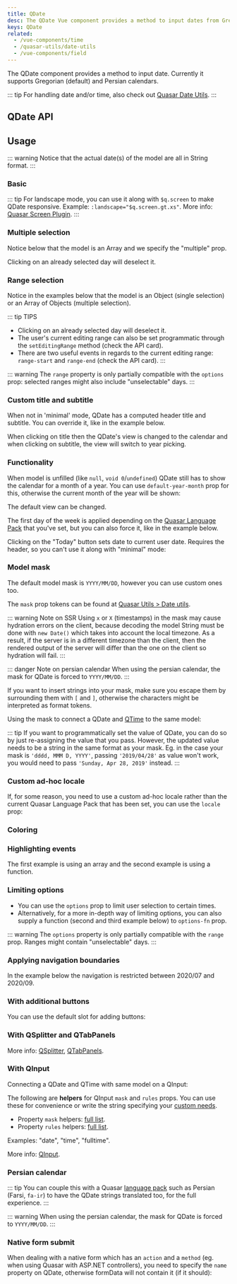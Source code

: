 ```yaml
---
title: QDate
desc: The QDate Vue component provides a method to input dates from Gregorian or Persian calendars.
keys: QDate
related:
  - /vue-components/time
  - /quasar-utils/date-utils
  - /vue-components/field
---
```


The QDate component provides a method to input date. Currently it supports Gregorian (default) and Persian calendars.

::: tip
For handling date and/or time, also check out [Quasar Date Utils](/quasar-utils/date-utils).
:::

## QDate API

<doc-api file="QDate" />

## Usage

::: warning
Notice that the actual date(s) of the model are all in String format.
:::

### Basic

<doc-example title="Basic" file="QDate/Basic" overflow />

::: tip
For landscape mode, you can use it along with `$q.screen` to make QDate responsive. Example: `:landscape="$q.screen.gt.xs"`. More info: [Quasar Screen Plugin](/options/screen-plugin).
:::

<doc-example title="Landscape" file="QDate/Landscape" overflow />

### Multiple selection

Notice below that the model is an Array and we specify the "multiple" prop.

Clicking on an already selected day will deselect it.

<doc-example title="Multiple days" file="QDate/SelectionMultiple" overflow />

### Range selection

Notice in the examples below that the model is an Object (single selection) or an Array of Objects (multiple selection).

::: tip TIPS
* Clicking on an already selected day will deselect it.
* The user's current editing range can also be set programmatic through the `setEditingRange` method (check the API card).
* There are two useful events in regards to the current editing range: `range-start` and `range-end` (check the API card).
:::

::: warning
The `range` property is only partially compatible with the `options` prop: selected ranges might also include "unselectable" days.
:::

<doc-example title="Single Range" file="QDate/SelectionRange" overflow />

<doc-example title="Multiple ranges" file="QDate/SelectionRangeMultiple" overflow />

### Custom title and subtitle

When not in 'minimal' mode, QDate has a computed header title and subtitle. You can override it, like in the example below.

When clicking on title then the QDate's view is changed to the calendar and when clicking on subtitle, the view will switch to year picking.

<doc-example title="Custom title and subtitle" file="QDate/CustomTitleSubtitle" overflow />

### Functionality

When model is unfilled (like `null`, `void 0`/`undefined`) QDate still has to show the calendar for a month of a year. You can use `default-year-month` prop for this, otherwise the current month of the year will be shown:

<doc-example title="Default year month" file="QDate/DefaultYearMonth" overflow />

The default view can be changed.

<doc-example title="Default view" file="QDate/DefaultView" overflow />

The first day of the week is applied depending on the [Quasar Language Pack](/options/quasar-language-packs) that you've set, but you can also force it, like in the example below.

<doc-example title="First day of week" file="QDate/FirstDayOfWeek" overflow />

Clicking on the "Today" button sets date to current user date. Requires the header, so you can't use it along with "minimal" mode:

<doc-example title="Today button" file="QDate/TodayBtn" overflow />

<doc-example title="Disable and readonly" file="QDate/DisableReadonly" overflow />

### Model mask

The default model mask is `YYYY/MM/DD`, however you can use custom ones too.

The `mask` prop tokens can be found at [Quasar Utils > Date utils](/quasar-utils/date-utils#format-for-display).

::: warning Note on SSR
Using `x` or `X` (timestamps) in the mask may cause hydration errors on the client, because decoding the model String must be done with `new Date()` which takes into account the local timezone. As a result, if the server is in a different timezone than the client, then the rendered output of the server will differ than the one on the client so hydration will fail.
:::

::: danger Note on persian calendar
When using the persian calendar, the mask for QDate is forced to `YYYY/MM/DD`.
:::

<doc-example title="Simple mask" file="QDate/MaskSimple" overflow />

If you want to insert strings into your mask, make sure you escape them by surrounding them with `[` and `]`, otherwise the characters might be interpreted as format tokens.

<doc-example title="Mask with escaped characters" file="QDate/MaskEscape" overflow />

Using the mask to connect a QDate and [QTime](/vue-components/time) to the same model:

<doc-example title="QDate and QTime on same model" file="QDate/MaskDateTime" overflow />

::: tip
If you want to programmatically set the value of QDate, you can do so by just re-assigning the value that you pass. However, the updated value needs to be a string in the same format as your mask. Eg. in the case your mask is `'dddd, MMM D, YYYY'`, passing `'2019/04/28'` as value won't work, you would need to pass `'Sunday, Apr 28, 2019'` instead.
:::

### Custom ad-hoc locale

If, for some reason, you need to use a custom ad-hoc locale rather than the current Quasar Language Pack that has been set, you can use the `locale` prop:

<doc-example title="Custom ad-hoc locale" file="QDate/CustomLocale" overflow />

### Coloring

<doc-example title="Coloring" file="QDate/Color" overflow />

<doc-example title="Dark" file="QDate/Dark" overflow dark />

### Highlighting events

The first example is using an array and the second example is using a function.

<doc-example title="Events" file="QDate/Events" overflow />

<doc-example title="Event color" file="QDate/EventColor" overflow />

### Limiting options

* You can use the `options` prop to limit user selection to certain times.
* Alternatively, for a more in-depth way of limiting options, you can also supply a function (second and third example below) to `options-fn` prop.

::: warning
The `options` property is only partially compatible with the `range` prop. Ranges might contain "unselectable" days.
:::

<doc-example title="Options" file="QDate/Options" overflow />

### Applying navigation boundaries

In the example below the navigation is restricted between 2020/07 and 2020/09.

<doc-example title="Navigation boundaries" file="QDate/NavigationBoundaries" overflow />

### With additional buttons

You can use the default slot for adding buttons:

<doc-example title="With additional buttons" file="QDate/AdditionalButtons" overflow />

### With QSplitter and QTabPanels

<doc-example title="With QSplitter and QTabPanels" file="QDate/Splitter" />

More info: [QSplitter](/vue-components/splitter), [QTabPanels](/vue-components/tab-panels).

### With QInput

<doc-example title="With QInput" file="QDate/Input" />

Connecting a QDate and QTime with same model on a QInput:

<doc-example title="QDate and QTime with QInput" file="QDate/InputFull" overflow />

The following are **helpers** for QInput `mask` and `rules` props. You can use these for convenience or write the string specifying your [custom needs](/vue-components/input#mask).

* Property `mask` helpers: [full list](https://github.com/quasarframework/quasar/blob/dev/ui/src/mixins/mask.js#L2).
* Property `rules` helpers: [full list](https://github.com/quasarframework/quasar/blob/dev/ui/src/utils/patterns.js).

Examples: "date", "time", "fulltime".

More info: [QInput](/vue-components/input).

### Persian calendar
::: tip
You can couple this with a Quasar [language pack](/options/quasar-language-packs) such as Persian (Farsi, `fa-ir`) to have the QDate strings translated too, for the full experience.
:::

::: warning
When using the persian calendar, the mask for QDate is forced to `YYYY/MM/DD`.
:::

<q-btn type="a" href="https://codepen.io/rstoenescu/pen/MWKpbNa" target="_blank" label="See example" icon-right="launch" color="brand-primary" />

### Native form submit

When dealing with a native form which has an `action` and a `method` (eg. when using Quasar with ASP.NET controllers), you need to specify the `name` property on QDate, otherwise formData will not contain it (if it should):

<doc-example title="Native form" file="QDate/NativeForm" />
